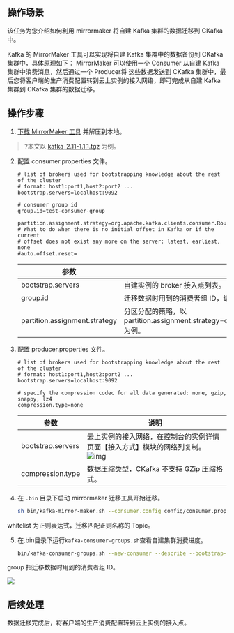 ## 操作场景

该任务为您介绍如何利用 mirrormaker 将自建 Kafka 集群的数据迁移到 CKafka 中。

Kafka 的 MirrorMaker 工具可以实现将自建 Kafka 集群中的数据备份到 CKafka 集群中，具体原理如下：
MirrorMaker 可以使用一个 Consumer 从自建 Kafka 集群中消费消息，然后通过一个 Producer将 这些数据发送到 CKafka 集群中，最后您将客户端的生产消费配置转到云上实例的接入网络，即可完成从自建 Kafka 集群到 CKafka 集群的数据迁移。


## 操作步骤
1. [下载 MirrorMaker 工具](http://kafka.apache.org/downloads) 并解压到本地。
>?本文以 [kafka_2.11-1.1.1.tgz](https://archive.apache.org/dist/kafka/1.1.1/kafka_2.11-1.1.1.tgz) 为例。
   
2. 配置 consumer.properties 文件。
   ```properties
   # list of brokers used for bootstrapping knowledge about the rest of the cluster
   # format: host1:port1,host2:port2 ...
   bootstrap.servers=localhost:9092
   
   # consumer group id
   group.id=test-consumer-group
   
   partition.assignment.strategy=org.apache.kafka.clients.consumer.RoundRobinAssignor
   # What to do when there is no initial offset in Kafka or if the current
   # offset does not exist any more on the server: latest, earliest, none
   #auto.offset.reset=
   ```

   | 参数                          | 说明                                                         |
   | ----------------------------- | ------------------------------------------------------------ |
   | bootstrap.servers             | 自建实例的 broker 接入点列表。                                 |
   | group.id                      | 迁移数据时用到的消费者组 ID，请勿与自建实例已存在的消费者命名重复冲突。 |
   | partition.assignment.strategy | 分区分配的策略，以partition.assignment.strategy=org.apache.kafka.clients.consumer.RoundRobinAssignorjj 为例。 |

3. 配置 producer.properties 文件。
   ```properties
   # list of brokers used for bootstrapping knowledge about the rest of the cluster
   # format: host1:port1,host2:port2 ...
   bootstrap.servers=localhost:9092
   
   # specify the compression codec for all data generated: none, gzip, snappy, lz4
   compression.type=none
   ```

   | 参数              | 说明                                                         |
   | ----------------- | ------------------------------------------------------------ |
   | bootstrap.servers | 云上实例的接入网络，在控制台的实例详情页面【接入方式】模块的网络列复制。<br/>![img](https://main.qcloudimg.com/raw/88b29cffdf22e3a0309916ea715057a1.png) |
   | compression.type  | 数据压缩类型，CKafka 不支持 GZip 压缩格式。                     |

4. 在 `.bin` 目录下启动 mirrormaker 迁移工具开始迁移。
   ```bash
   sh bin/kafka-mirror-maker.sh --consumer.config config/consumer.properties --producer.config config/producer.properties --whitelist topicName
   ```
 <dx-alert infotype="explain" title="">
whitelist 为正则表达式，迁移匹配正则名称的 Topic。
</dx-alert>



5. 在.bin目录下运行`kafka-consumer-groups.sh`查看自建集群消费进度。
   ```bash
   bin/kafka-consumer-groups.sh --new-consumer --describe --bootstrap-server自建集群接入点 --group test-consumer-group
   ```
 <dx-alert infotype="explain" title="">
group 指迁移数据时用到的消费者组 ID。
</dx-alert>

   ![](https://main.qcloudimg.com/raw/7840067dd702a22ebfd2ecb9250dc0d7.png)

## 后续处理

数据迁移完成后，将客户端的生产消费配置转到云上实例的接入点。

